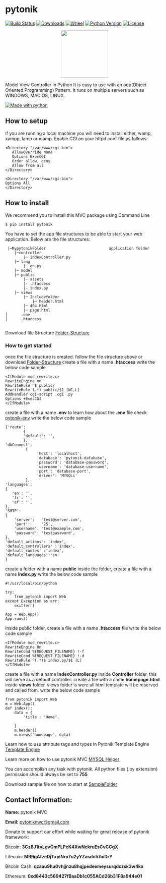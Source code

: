 # pytonik

[![Build Status](https://img.shields.io/pypi/v/pytonik)](https://pypi.python.org/pypi/pytonik)
[![Downloads](https://img.shields.io/pypi/dm/pytonik)](https://pypi.python.org/pypi/pytonik/)
[![Wheel](https://img.shields.io/pypi/wheel/pytonik.svg)](https://pypi.python.org/pypi/pytonik)
[![Python Version](https://img.shields.io/pypi/pyversions/pytonik)](https://pypi.python.org/pypi/pytonik)
[![License](https://img.shields.io/pypi/l/pytonik)](https://pypi.python.org/pypi/pytonik)

<p align="center">
  <img width="150" height="150" src="https://avatars3.githubusercontent.com/u/57829979?s=460&v=4">
</p>

Model View Controller in Python
It is easy to use with an oop(Object Oriented Programming) Pattern.
It runs on multiple servers such as WINDOWS, MAC OS, LINUX.

[![Made with python](http://ForTheBadge.com/images/badges/made-with-python.svg)](https://pypi.python.org/pypi/pytonik)



## How to setup
if you are running a local machine you will need to install either, wamp, xampp, lamp or mamp. 
Enable CGI on your httpd.conf file as follows:
```
<Directory "/var/www/cgi-bin">
   AllowOverride None
   Options ExecCGI
   Order allow, deny
   Allow from all
</Directory>

<Directory "/var/www/cgi-bin">
Options All
</Directory>
```


## How to install

We recommend you to install this MVC package using Command Line
```
$ pip install pytonik
```

You have to set the app file structures to be able to start your web application.
Below are the file structures:

```
 |─MypytonikFolder                            application folder 
 	|─controller
		|─ IndexController.py 
 	|─ lang
		|─ en.py
 	|─ model
 	|─ public  
		|─ assets
		|- .htaccess
		|- index.py
 	|─ views                                   
		|─ Includefolder
			|─ header.html
		|─ 404.html
		|─ page.html
│      .env
│      .htaccess


```
Download file Structure [Folder-Structure](https://github.com/pytonik/Folder-Structure)

### How to get started
once the file structure is created. follow the file structure above or download [Folder-Structure](https://github.com/pytonik/Folder-Structure)
create a file with a name **.htaccess**
write the below code sample

```
<IfModule mod_rewrite.c>
RewriteEngine on
RewriteRule ^$ public/
RewriteRule (.*) public/$1 [NC,L]
AddHandler cgi-script .cgi .py
Options +ExecCGI
</IfModule>
````

create a file with a name **.env** to learn how about the **.env** file check [pytonik-env](https://github.com/pytonik/.env)
write the below code sample

```
{'route':
        {
        'default': '',
        },
'dbConnect':
         {
              'host': 'localhost',
              'database': 'pytonik-database',
              'password': 'database-password',
              'username': 'database-username',
              'port': 'database-port',
              'driver': 'MYSQLi'
         },
'languages':
{
   'en': '',
   'fr': '',
   'ef': '',
},
'SMTP':
{
    'server':   'test@server.com',
    'port':     '25',
    'username': 'test@example.com',
    'password': 'testpassword',
},
'default_actions': 'index',
'default_controllers' :'index',
'default_routes' :'index',
'default_languages':'en'
}

```

create a folder with a name **public** inside the folder, create a file with a name **index.py**
write the below code sample

```
#!/usr/local/bin/python

try:
    from pytonik import Web
except Exception as err:
    exit(err)

App = Web.App()
App.runs()
```

Inside public folder, create a file with a name **.htaccess** file 
write the below code sample
```
<IfModule mod_rewrite.c>
RewriteEngine On
RewriteCond %{REQUEST_FILENAME} !-f
RewriteCond %{REQUEST_FILENAME} !-d
RewriteRule ^(.*)$ index.py/$1 [L]
</IfModule>
```
create a file with a name **IndexController.py** inside **Controller** folder, this will serve as a default controller. 
create a file with a name **homepage.html** inside **views** folder, views folder is were all html template will be reserved and called from.
write the below code sample

```
from pytonik import Web
m = Web.App()
def index():
    data = {
        'title': "Home",
  
    }
    m.header()
    m.views('homepage', data)
```

Learn how to use attribute tags and types in Pytonik Template Engine [Template Engine](https://github.com/pytonik/pytonik_template_engine)

Learn more on how to use pytonik MVC [MYSQL Helper](https://github.com/pytonik/pytonik_mysql_helper)

You can accomplish any task with pytonik. 
All python files (.py extension) permission should always be set to **755**

Download sample file on how to start at [SampleFolder](https://github.com/betacodings/SampleFolder)

## Contact Information: 

**Name:**  pytonik MVC

**Email:** pytonikmvc@gmail.com



Donate to support our effort while waiting for great release of pytonik framework:



Bitcoin: **3Cz8J1tvLgvGmPLPcK4XwNckruEsCvCCgX**

Litecoin: **MR9gAfzeDjTxpiNro7u2yYZasdc57oiDrY**

Bitcoin Cash: **qzaau9hu0vhjjnzu8hqjpedeemeysurqdczsk3w4kx**

Ethereum: **0xd8443c569427fBaaDb1c055ACd26b31F8a944e01**


